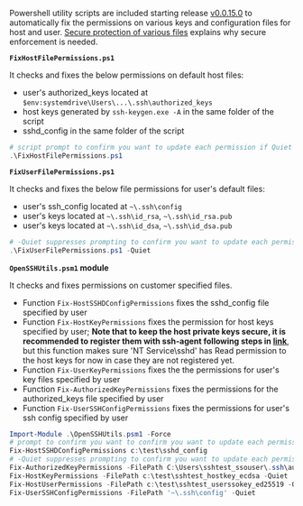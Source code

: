 Powershell utility scripts are included starting release [v0.0.15.0](https://github.com/PowerShell/Win32-OpenSSH/releases/tag/v0.0.15.0) to automatically fix the permissions on various keys and configuration files for host and user. [Secure protection of various files](https://github.com/PowerShell/Win32-OpenSSH/wiki/Security-protection-of-various-files-in-Win32-OpenSSH) explains why secure enforcement is needed.

**`FixHostFilePermissions.ps1`**

It checks and fixes the below permissions on default host files:
 - user's authorized_keys located at `$env:systemdrive\Users\...\.ssh\authorized_keys`
 - host keys generated by `ssh-keygen.exe -A` in the same folder of the script
 - sshd_config in the same folder of the script

```PowerShell
# script prompt to confirm you want to update each permission if Quiet is not specified
.\FixHostFilePermissions.ps1
```

**`FixUserFilePermissions.ps1`**

It checks and fixes the below file permissions for user's default files: 
 - user's ssh_config located at `~\.ssh\config`
 - user's keys located at `~\.ssh\id_rsa`, `~\.ssh\id_rsa.pub`
 - user's keys located at `~\.ssh\id_dsa`, `~\.ssh\id_dsa.pub`

```PowerShell
# -Quiet suppresses prompting to confirm you want to update each permission
.\FixUserFilePermissions.ps1 -Quiet 
```

**`OpenSSHUtils.psm1` module**

It checks and fixes permissions on customer specified files.
 - Function `Fix-HostSSHDConfigPermissions` fixes the sshd_config file specified by user
 - Function `Fix-HostKeyPermissions` fixes the permission for host keys specified by user; **Note that to keep the host private keys secure, it is recommended to register them with ssh-agent following
steps in [link](https://github.com/PowerShell/Win32-OpenSSH/wiki/Install-Win32-OpenSSH)**, but this function makes sure 'NT Service\sshd' has Read permission to the host keys for now in case they are not registered yet.
 - Function `Fix-UserKeyPermissions` fixes the the permissions for user's key files specified by user
 - Function `Fix-AuthorizedKeyPermissions` fixes the permissions for the authorized_keys file specified by user
 - Function `Fix-UserSSHConfigPermissions` fixes the permissions for user's ssh config specified by user

```PowerShell
Import-Module .\OpenSSHUtils.psm1 -Force
# prompt to confirm you want to confirm you want to update each permission on the file
Fix-HostSSHDConfigPermissions c:\test\sshd_config
# -Quiet suppresses prompting to confirm you want to update each permission on the file
Fix-AuthorizedKeyPermissions -FilePath C:\Users\sshtest_ssouser\.ssh\authorized_keys -Quiet
Fix-HostKeyPermissions -FilePath c:\test\sshtest_hostkey_ecdsa -Quiet
Fix-HostUserPermissions -FilePath c:\test\sshtest_userssokey_ed25519 -Quiet
Fix-UserSSHConfigPermissions -FilePath '~\.ssh\config' -Quiet
```